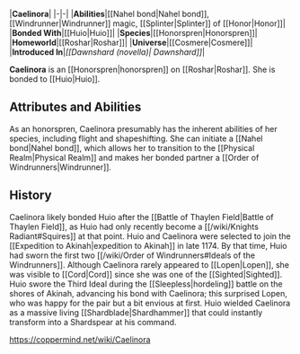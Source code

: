 |**Caelinora**|
|-|-|
|**Abilities**|[[Nahel bond\|Nahel bond]], [[Windrunner\|Windrunner]] magic, [[Splinter\|Splinter]] of [[Honor\|Honor]]|
|**Bonded With**|[[Huio\|Huio]]|
|**Species**|[[Honorspren\|Honorspren]]|
|**Homeworld**|[[Roshar\|Roshar]]|
|**Universe**|[[Cosmere\|Cosmere]]|
|**Introduced In**|*[[Dawnshard (novella)\| Dawnshard]]*|

**Caelinora** is an [[Honorspren\|honorspren]] on [[Roshar\|Roshar]]. She is bonded to [[Huio\|Huio]].

## Attributes and Abilities
As an honorspren, Caelinora presumably has the inherent abilities of her species, including flight and shapeshifting. She can initiate a [[Nahel bond\|Nahel bond]], which allows her to transition to the [[Physical Realm\|Physical Realm]] and makes her bonded partner a [[Order of Windrunners\|Windrunner]].

## History
Caelinora likely bonded Huio after the [[Battle of Thaylen Field\|Battle of Thaylen Field]], as Huio had only recently become a [[/wiki/Knights Radiant#Squires]] at that point.
Huio and Caelinora were selected to join the [[Expedition to Akinah\|expedition to Akinah]] in late 1174. By that time, Huio had sworn the first two [[/wiki/Order of Windrunners#Ideals of the Windrunners]]. Although Caelinora rarely appeared to [[Lopen\|Lopen]], she was visible to [[Cord\|Cord]] since she was one of the [[Sighted\|Sighted]].
Huio swore the Third Ideal during the [[Sleepless\|hordeling]] battle on the shores of Akinah, advancing his bond with Caelinora; this surprised Lopen, who was happy for the pair but a bit envious at first. Huio wielded Caelinora as a massive living [[Shardblade\|Shardhammer]] that could instantly transform into a Shardspear at his command.



https://coppermind.net/wiki/Caelinora